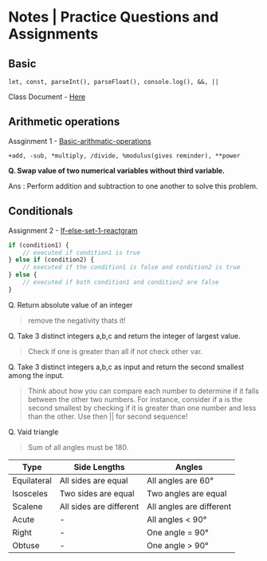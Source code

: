 # Notes | Practice Questions and Assignments 

## Basic

```
let, const, parseInt(), parseFloat(), console.log(), &&, ||
```

Class Document - [Here](  https://docs.google.com/document/d/1bRs3PtoXoWL0t2S_sORu9iiKuBUIY-T6GDKKOj1MjUw/edit?tab=t.0)

## Arithmetic operations

Assginment 1 - [Basic-arithmatic-operations](https://onecompiler.com/challenges/3xv4whax2/basic-arithmetic-operations)

```
+add, -sub, *multiply, /divide, %modulus(gives reminder), **power
```

**Q. Swap value of two numerical variables without third variable.**

Ans : Perform addition and subtraction to one another to solve this problem.

## Conditionals 

Assignment 2 - [If-else-set-1-reactgram](https://onecompiler.com/challenges/42g4y9apv/if-else-set-1-reactgram)

```js
if (condition1) {
    // executed if condition1 is true
} else if (condition2) {
    // executed if the condition1 is false and condition2 is true
} else {
    // executed if both condition1 and condition2 are false
}
```

Q. Return absolute value of an integer
> remove the negativity thats it!

Q. Take 3 distinct integers a,b,c and return the integer of largest value.
> Check if one is greater than all if not check other var.

Q. Take 3 distinct integers a,b,c as input and return the second smallest among the input.
> Think about how you can compare each number to determine if it falls between the other two numbers. For instance, consider if a is the second smallest by checking if it is greater than one number and less than the other.
Use then || for second sequence!


Q. Vaid triangle
> Sum of all angles must be 180. 

| Type             | Side Lengths            | Angles                     |
|------------------|-------------------------|----------------------------|
| Equilateral      | All sides are equal     | All angles are 60°         |
| Isosceles        | Two sides are equal     | Two angles are equal       |
| Scalene          | All sides are different | All angles are different   |
| Acute            | -                       | All angles < 90°           |
| Right            | -                       | One angle = 90°            |
| Obtuse           | -                       | One angle > 90°            |

